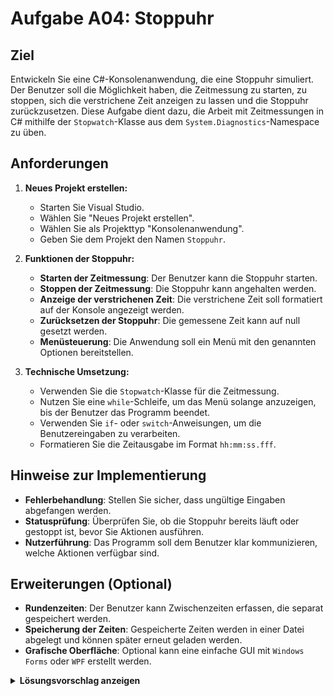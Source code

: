 # Aufgabe A04: Stoppuhr

## Ziel

Entwickeln Sie eine C#-Konsolenanwendung, die eine Stoppuhr simuliert. Der Benutzer soll die Möglichkeit haben, die Zeitmessung zu starten, zu stoppen, sich die verstrichene Zeit anzeigen zu lassen und die Stoppuhr zurückzusetzen. Diese Aufgabe dient dazu, die Arbeit mit Zeitmessungen in C# mithilfe der `Stopwatch`-Klasse aus dem `System.Diagnostics`-Namespace zu üben.

## Anforderungen

1. **Neues Projekt erstellen:**
   - Starten Sie Visual Studio.
   - Wählen Sie "Neues Projekt erstellen".
   - Wählen Sie als Projekttyp "Konsolenanwendung".
   - Geben Sie dem Projekt den Namen `Stoppuhr`.

2. **Funktionen der Stoppuhr:**
   - **Starten der Zeitmessung**: Der Benutzer kann die Stoppuhr starten.
   - **Stoppen der Zeitmessung**: Die Stoppuhr kann angehalten werden.
   - **Anzeige der verstrichenen Zeit**: Die verstrichene Zeit soll formatiert auf der Konsole angezeigt werden.
   - **Zurücksetzen der Stoppuhr**: Die gemessene Zeit kann auf null gesetzt werden.
   - **Menüsteuerung**: Die Anwendung soll ein Menü mit den genannten Optionen bereitstellen.

3. **Technische Umsetzung:**
   - Verwenden Sie die `Stopwatch`-Klasse für die Zeitmessung.
   - Nutzen Sie eine `while`-Schleife, um das Menü solange anzuzeigen, bis der Benutzer das Programm beendet.
   - Verwenden Sie `if`- oder `switch`-Anweisungen, um die Benutzereingaben zu verarbeiten.
   - Formatieren Sie die Zeitausgabe im Format `hh:mm:ss.fff`.

## Hinweise zur Implementierung

- **Fehlerbehandlung**: Stellen Sie sicher, dass ungültige Eingaben abgefangen werden.
- **Statusprüfung**: Überprüfen Sie, ob die Stoppuhr bereits läuft oder gestoppt ist, bevor Sie Aktionen ausführen.
- **Nutzerführung**: Das Programm soll dem Benutzer klar kommunizieren, welche Aktionen verfügbar sind.

## Erweiterungen (Optional)

- **Rundenzeiten**: Der Benutzer kann Zwischenzeiten erfassen, die separat gespeichert werden.
- **Speicherung der Zeiten**: Gespeicherte Zeiten werden in einer Datei abgelegt und können später erneut geladen werden.
- **Grafische Oberfläche**: Optional kann eine einfache GUI mit `Windows Forms` oder `WPF` erstellt werden.

<details>
<summary><strong>Lösungsvorschlag anzeigen</strong></summary>

```csharp
using System;
using System.Diagnostics;

namespace Stoppuhr
{
    class Program
    {
        static void Main(string[] args)
        {
            Stopwatch stoppuhr = new Stopwatch();
            bool laeuft = true;

            while (laeuft)
            {
                Console.WriteLine("Stoppuhr - Menü:");
                Console.WriteLine("1. Starten");
                Console.WriteLine("2. Stoppen");
                Console.WriteLine("3. Zeit anzeigen");
                Console.WriteLine("4. Zurücksetzen");
                Console.WriteLine("5. Beenden");
                Console.Write("Wählen Sie eine Option: ");
                string eingabe = Console.ReadLine();

                switch (eingabe)
                {
                    case "1":
                        if (!stoppuhr.IsRunning)
                        {
                            stoppuhr.Start();
                            Console.WriteLine("Stoppuhr gestartet.");
                        }
                        else
                        {
                            Console.WriteLine("Die Stoppuhr läuft bereits.");
                        }
                        break;
                    case "2":
                        if (stoppuhr.IsRunning)
                        {
                            stoppuhr.Stop();
                            Console.WriteLine("Stoppuhr gestoppt.");
                        }
                        else
                        {
                            Console.WriteLine("Die Stoppuhr ist nicht gestartet.");
                        }
                        break;
                    case "3":
                        TimeSpan zeit = stoppuhr.Elapsed;
                        Console.WriteLine($"Verstrichene Zeit: {zeit:hh\\:mm\\:ss\\.fff}");
                        break;
                    case "4":
                        stoppuhr.Reset();
                        Console.WriteLine("Stoppuhr wurde zurückgesetzt.");
                        break;
                    case "5":
                        laeuft = false;
                        Console.WriteLine("Programm beendet.");
                        break;
                    default:
                        Console.WriteLine("Ungültige Eingabe, bitte erneut versuchen.");
                        break;
                }
                Console.WriteLine();
            }
        }
    }
}
</details> ```
